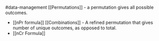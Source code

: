 #data-management 
[[Permutations]] - a permutation gives all possible outcomes.
- [[nPr formula]]
[[Combinations]] - A refined permutation that gives number of unique outcomes, as opposed to total.
- [[nCr Formula]]

